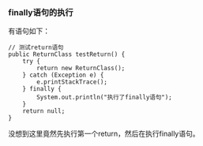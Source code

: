 ### finally语句的执行

有语句如下：

    // 测试return语句
    public ReturnClass testReturn() {
        try {
            return new ReturnClass();
        } catch (Exception e) {
            e.printStackTrace();
        } finally {
            System.out.println("执行了finally语句");
        }
        return null;
    }

没想到这里竟然先执行第一个return，然后在执行finally语句。